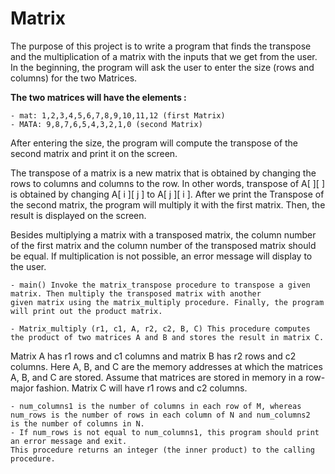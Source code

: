 # Matrix

The purpose of this project is to write a program that finds the transpose and the multiplication of a matrix with the inputs that we get from the user. In the beginning, the program will ask the user to enter the size (rows and columns) for the two Matrices.

**The two matrices will have the elements :**
```
- mat: 1,2,3,4,5,6,7,8,9,10,11,12 (first Matrix)
- MATA: 9,8,7,6,5,4,3,2,1,0 (second Matrix)
```
After entering the size, the program will compute the transpose of the second matrix and print it on the screen.

The transpose of a matrix is a new matrix that is obtained by changing the rows to columns and columns to the row. In other words, transpose of A[ ][ ] is obtained by changing A[ i ][ j ] to A[ j ][ i ]. 
After we print the Transpose of the second matrix, the program will multiply it with the first matrix. Then, the result is displayed on the screen.

Besides multiplying a matrix with a transposed matrix, the column number of the first matrix and the column number of the transposed matrix should be equal.
If  multiplication is not possible, an error message will display to the user.

```
- main() Invoke the matrix_transpose procedure to transpose a given matrix. Then multiply the transposed matrix with another 
given matrix using the matrix_multiply procedure. Finally, the program will print out the product matrix.

- Matrix_multiply (r1, c1, A, r2, c2, B, C) This procedure computes the product of two matrices A and B and stores the result in matrix C.
```
Matrix A has r1 rows and c1 columns and matrix B has r2 rows and c2 columns. Here A, B, and C are the memory addresses at which the matrices A, B, and C are stored. 
Assume that matrices are stored in memory in a row-major fashion. Matrix C will have r1 rows and c2 columns.
```
- num_columns1 is the number of columns in each row of M, whereas num_rows is the number of rows in each column of N and num_columns2 
is the number of columns in N.
- If num_rows is not equal to num_columns1, this program should print an error message and exit. 
This procedure returns an integer (the inner product) to the calling procedure.
```
